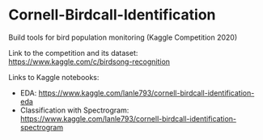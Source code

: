 # Cornell-Birdcall-Identification
Build tools for bird population monitoring (Kaggle Competition 2020)

Link to the competition and its dataset: https://www.kaggle.com/c/birdsong-recognition

Links to Kaggle notebooks:
- EDA: https://www.kaggle.com/lanle793/cornell-birdcall-identification-eda
- Classification with Spectrogram: https://www.kaggle.com/lanle793/cornell-birdcall-identification-spectrogram
